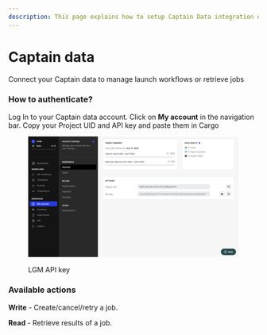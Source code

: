 ```yaml
---
description: This page explains how to setup Captain Data integration on Cargo.
---
```


# Captain data

Connect your Captain data to manage launch workflows or retrieve jobs

### How to authenticate?

Log In to your Captain data account. Click on **My account** in the navigation bar. Copy your Project UID and API key and paste them in Cargo

<figure><img src="../../.gitbook/assets/Screenshot 2023-06-19 at 5.03.58 PM (1).png" alt=""><figcaption><p>LGM API key</p></figcaption></figure>

### Available actions

**Write** - Create/cancel/retry a job.

**Read** - Retrieve results of a job.

